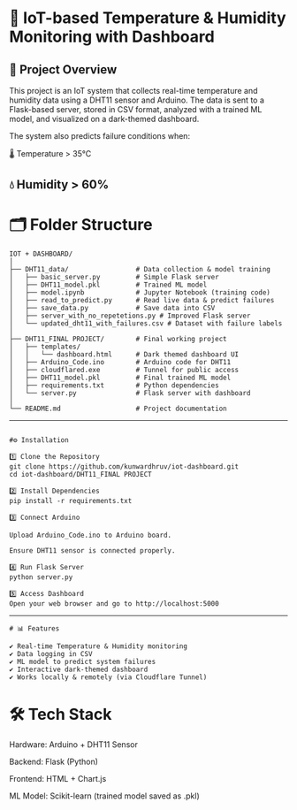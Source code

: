 # 📌 IoT-based Temperature & Humidity Monitoring with Dashboard
## 🚀 Project Overview

This project is an IoT system that collects real-time temperature and humidity data using a DHT11 sensor and Arduino.
The data is sent to a Flask-based server, stored in CSV format, analyzed with a trained ML model, and visualized on a dark-themed dashboard.

The system also predicts failure conditions when:

🌡️ Temperature > 35°C

💧 Humidity > 60%
---
# 🗂️ Folder Structure
```
IOT + DASHBOARD/
│
├── DHT11_data/                 # Data collection & model training
│   ├── basic_server.py         # Simple Flask server
│   ├── DHT11_model.pkl         # Trained ML model
│   ├── model.ipynb             # Jupyter Notebook (training code)
│   ├── read_to_predict.py      # Read live data & predict failures
│   ├── save_data.py            # Save data into CSV
│   ├── server_with_no_repetetions.py # Improved Flask server
│   └── updated_dht11_with_failures.csv # Dataset with failure labels
│
├── DHT11_FINAL PROJECT/        # Final working project
│   ├── templates/
│   │   └── dashboard.html      # Dark themed dashboard UI
│   ├── Arduino_Code.ino        # Arduino code for DHT11
│   ├── cloudflared.exe         # Tunnel for public access
│   ├── DHT11_model.pkl         # Final trained ML model
│   ├── requirements.txt        # Python dependencies
│   └── server.py               # Flask server with dashboard
│
└── README.md                   # Project documentation

```
---
```

#⚙️ Installation

1️⃣ Clone the Repository
git clone https://github.com/kunwardhruv/iot-dashboard.git
cd iot-dashboard/DHT11_FINAL PROJECT

2️⃣ Install Dependencies
pip install -r requirements.txt

3️⃣ Connect Arduino

Upload Arduino_Code.ino to Arduino board.

Ensure DHT11 sensor is connected properly.

4️⃣ Run Flask Server
python server.py

5️⃣ Access Dashboard
Open your web browser and go to http://localhost:5000

```
---

```
# 📊 Features

✔️ Real-time Temperature & Humidity monitoring
✔️ Data logging in CSV
✔️ ML model to predict system failures
✔️ Interactive dark-themed dashboard
✔️ Works locally & remotely (via Cloudflare Tunnel)

```

# 🛠️ Tech Stack

Hardware: Arduino + DHT11 Sensor

Backend: Flask (Python)

Frontend: HTML + Chart.js

ML Model: Scikit-learn (trained model saved as .pkl)
